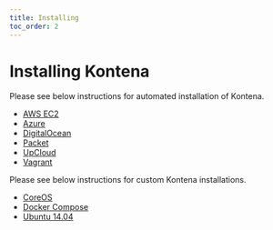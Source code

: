 ```yaml
---
title: Installing
toc_order: 2
---
```


# Installing Kontena

Please see below instructions for automated installation of Kontena.

* [AWS EC2](aws-ec2.md)
* [Azure](azure.md)
* [DigitalOcean](digitalocean.md)
* [Packet](packet.md)
* [UpCloud](upcloud.md)
* [Vagrant](vagrant.md)

Please see below instructions for custom Kontena installations.

* [CoreOS](coreos.md)
* [Docker Compose](docker-compose.md)
* [Ubuntu 14.04](ubuntu.md)
